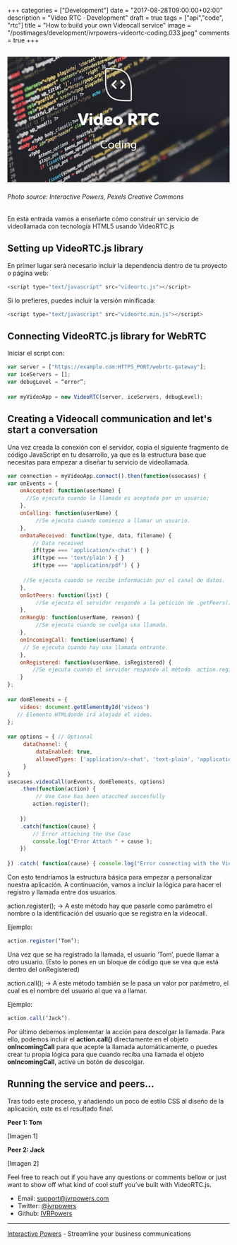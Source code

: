 +++
categories = ["Development"]
date = "2017-08-28T09:00:00+02:00"
description = "Video RTC · Development"
draft = true
tags = ["api","code", "rtc"]
title = "How to build your own Videocall service"
image = "/postimages/development/ivrpowers-videortc-coding.033.jpeg"
comments = true
+++

![VideoRTC.js](/postimages/development/ivrpowers-videortc-coding.033.jpeg)
-------
###### Photo source: Interactive Powers, Pexels Creative Commons

En esta entrada vamos a enseñarte cómo construir un servicio de videollamada con tecnología HTML5 usando VideoRTC.js

## Setting up VideoRTC.js library

En primer lugar será necesario incluir la dependencia dentro de tu proyecto o página web:

```javascript
<script type="text/javascript" src="videortc.js"></script>
```

Si lo prefieres, puedes incluir la versión minificada:

```javascript
<script type="text/javascript" src="videortc.min.js"></script>
```

## Connecting VideoRTC.js library for WebRTC

Iniciar el script con:

```javascript
var server = ["https://example.com:HTTPS_PORT/webrtc-gateway"];
var iceServers = [];
var debugLevel = “error”;

var myVideoApp = new VideoRTC(server, iceServers, debugLevel);
```

## Creating a Videocall communication and let's start a conversation

Una vez creada la conexión con el servidor, copia el siguiente fragmento de código JavaScript en tu desarrollo, ya que es la estructura base que necesitas para empezar a diseñar tu servicio de videollamada.

```javascript
var connection = myVideoApp.connect().then(function(usecases) {	
var onEvents = {
    onAccepted: function(userName) {
      //Se ejecuta cuando la llamada es aceptada por un usuario; 
    },
    onCalling: function(userName) {
         //Se ejecuta cuando comienzo a llamar un usuario.
    },
    onDataReceived: function(type, data, filename) {
        // Data received
        if(type === 'application/x-chat') { }
        if(type === 'text/plain') { }
        if(type === 'application/pdf') { }

     //Se ejecuta cuando se recibe información por el canal de datos. 
    },
    onGotPeers: function(list) {
         //Se ejecuta el servidor responde a la petición de .getPeers();
    },
    onHangUp: function(userName, reason) {
         //Se ejecuta cuando se cuelga una llamada.
    },
    onIncomingCall: function(userName) {
     // Se ejecuta cuando hay una llamada entrante.
    },
    onRegistered: function(userName, isRegistered) {
        //Se ejecuta cuando el servidor responde al método  action.register(); 
    }
};
 
var domElements = {
    videos: document.getElementById('videos')
   // Elemento HTMLdonde irá alojado el video.
};
 
var options = { // Optional
     dataChannel: {
         dataEnabled: true,
         allowedTypes: ['application/x-chat', 'text-plain', 'application/pdf']
     }
}
usecases.videoCall(onEvents, domElements, options)
    .then(function(action) {
         // Use Case has been atacched succesfully
        action.register(); 
 
    })
    .catch(function(cause) {
        // Error attaching the Use Case
        console.log("Error Attach " + cause );
    })
 
}) .catch( function(cause) { console.log("Error connecting with the VideoGateway");  })
```

Con esto tendríamos la estructura básica para empezar a personalizar nuestra aplicación. A continuación, vamos a incluir la lógica para hacer el registro y llamada entre dos usuarios.

action.register(); → A este método hay que pasarle como parámetro el nombre o la identificación del usuario que se registra en la videocall.

Ejemplo: 

```javascript
action.register(‘Tom’); 
```

Una vez que se ha registrado la llamada, el usuario ‘Tom’, puede llamar a otro usuario. (Esto lo pones en un bloque de código que se vea que está dentro del onRegistered)

action.call(); → A este método también se le pasa un valor por parámetro, el cual es el nombre del usuario al que va a llamar.

Ejemplo: 

```javascript
action.call(‘Jack’).
```

Por último debemos implementar la acción para descolgar la llamada. Para ello, podemos incluir el **action.call()** directamente en el objeto **onIncomingCall** para que acepte la llamada automáticamente, o puedes crear tu propia lógica para que cuando reciba una llamada el objeto **onIncomingCall**, active un botón de descolgar.

## Running the service and peers...

Tras todo este proceso, y añadiendo un poco de estilo CSS al diseño de la aplicación, este es el resultado final.

**Peer 1: Tom**

[Imagen 1]

**Peer 2: Jack**

[Imagen 2]

Feel free to reach out if you have any questions or comments bellow or just want to show off what kind of cool stuff you’ve built with VideoRTC.js.

* Email: [support@ivrpowers.com](mailto:support@ivrpowers.com)
* Twitter: [@ivrpowers](https://twitter.com/ivrpowers)
* Github: [IVRPowers](https://github.com/ivrpowers)
 
---
[Interactive Powers](http://www.ivrpowers.com/) - Streamline your business communications

